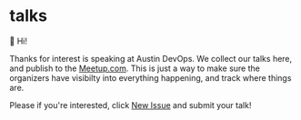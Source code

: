# talks

:wave: Hi!

Thanks for interest is speaking at Austin DevOps. We collect our talks here, and publish
to the [Meetup.com][meetup]. This is just a way to make sure the organizers have visibilty
into everything happening, and track where things are.

Please if you're interested, click [New Issue][issues] and submit your talk!


[meetup]: https://www.meetup.com/austin-devops/
[issues]: https://github.com/Austin-Devops/talks/issues/new
